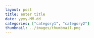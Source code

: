 ```yaml
---
layout: post
title: enter title
date: yyyy-MM-dd
categories: ["category1", "category2"]
thumbnail: ../images/thumbnail.png
---
```

